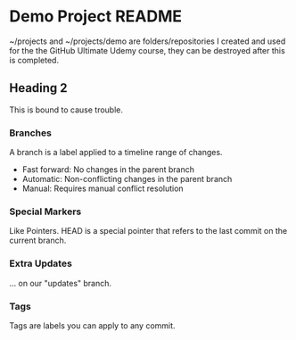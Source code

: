 # Demo Project README

~/projects and ~/projects/demo are folders/repositories I created and used for
the the GitHub Ultimate Udemy course, they can be destroyed after this is
completed.

## Heading 2

This is bound to cause trouble.

### Branches

A branch is a label applied to a timeline range of changes.

 * Fast forward: No changes in the parent branch
 * Automatic: Non-conflicting changes in the parent branch
 * Manual: Requires manual conflict resolution

### Special Markers

Like Pointers. HEAD is a special pointer that refers to the last commit on the current branch.

### Extra Updates

... on our "updates" branch.

### Tags

Tags are labels you can apply to any commit.

